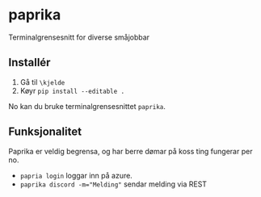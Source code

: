 # paprika
Terminalgrensesnitt for diverse småjobbar

## Installér
1. Gå til `\kjelde` 
2. Køyr `pip install --editable .` 

No kan du bruke terminalgrensesnittet `paprika`.

## Funksjonalitet
Paprika er veldig begrensa, og har berre dømar på koss ting fungerar per no.

- `papria login` loggar inn på azure.
- `paprika discord -m="Melding"` sendar melding via REST